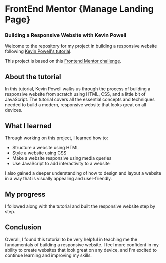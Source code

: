 # FrontEnd Mentor {Manage Landing Page}
### Building a Responsive Website with Kevin Powell

Welcome to the repository for my project in building a responsive website following [Kevin Powell's tutorial](https://www.youtube.com/playlist?list=PL4-IK0AVhVjNDRHoXGort7sDWcna8cGPA).

This project is based on this [Frontend Mentor challenge](https://www.frontendmentor.io/challenges/manage-landing-page-SLXqC6P5).
## About the tutorial

In this tutorial, Kevin Powell walks us through the process of building a responsive website from scratch using HTML, CSS, and a little bit of JavaScript. The tutorial covers all the essential concepts and techniques needed to build a modern, responsive website that looks great on all devices.

## What I learned

Through working on this project, I learned how to:

- Structure a website using HTML
- Style a website using CSS
- Make a website responsive using media queries
- Use JavaScript to add interactivity to a website

I also gained a deeper understanding of how to design and layout a website in a way that is visually appealing and user-friendly.

## My progress

I followed along with the tutorial and built the responsive website step by step.

## Conclusion

Overall, I found this tutorial to be very helpful in teaching me the fundamentals of building a responsive website. I feel more confident in my ability to create websites that look great on any device, and I'm excited to continue learning and improving my skills.